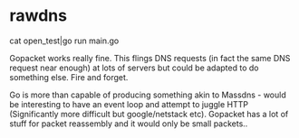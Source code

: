 # rawdns

cat open_test|go run main.go

Gopacket works really fine. This flings DNS requests (in fact the same DNS request near enough) at lots of servers but 
could be adapted to do something else. Fire and forget.

Go is more than capable of producing something akin to Massdns - would be interesting to have an event loop and attempt 
to juggle HTTP (Significantly more difficult but google/netstack etc). Gopacket has a lot of stuff for packet reassembly and it would only be small packets..

